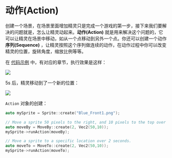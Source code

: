 # 动作(Action)

创建一个场景，在场景里面增加精灵只是完成一个游戏的第一步，接下来我们要解决的问题就是，怎么让精灵动起来。__动作(Action)__ 就是用来解决这个问题的，它可以让精灵在场景中移动，如从一个点移动到另外一个点。你还可以创建一个动作 __序列(Sequence)__ ，让精灵按照这个序列做连续的动作，在动作过程中你可以改变精灵的位置，旋转角度，缩放比例等等。

在 [代码示例](https://github.com/chukong/programmers-guide-samples)
中，有对应的章节，执行效果是这样：

![](../../en/basic_concepts/basic_concepts-img/2n_level1_action_start.png "")

5s 后，精灵移动到了一个新的位置：

![](../../en/basic_concepts/basic_concepts-img/2n_level1_action_end.png "")

`Action` 对象的创建：

```cpp
auto mySprite = Sprite::create("Blue_Front1.png");

// Move a sprite 50 pixels to the right, and 10 pixels to the top over 2 seconds.
auto moveBy = MoveBy::create(2, Vec2(50,10));
mySprite->runAction(moveBy);

// Move a sprite to a specific location over 2 seconds.
auto moveTo = MoveTo::create(2, Vec2(50,10));
mySprite->runAction(moveTo);
```
